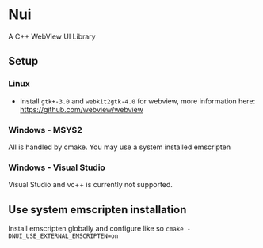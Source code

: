 # Nui
A C++ WebView UI Library

## Setup
### Linux
- Install `gtk+-3.0` and `webkit2gtk-4.0` for webview, more information here: https://github.com/webview/webview
### Windows - MSYS2
All is handled by cmake. You may use a system installed emscripten
### Windows - Visual Studio
Visual Studio and vc++ is currently not supported.

## Use system emscripten installation
Install emscripten globally and configure like so `cmake -DNUI_USE_EXTERNAL_EMSCRIPTEN=on`